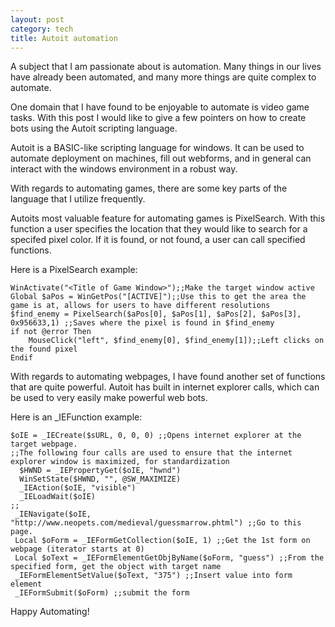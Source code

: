 ```yaml
---
layout: post
category: tech
title: Autoit automation
---
```



A subject that I am passionate about is automation. Many things in our lives have already been automated, 
and many more things are quite complex to automate.

One domain that I have found to be enjoyable to automate is video game tasks. 
With this post I would like to give a few pointers on how to create bots using the Autoit scripting language.

Autoit is a BASIC-like scripting language for windows. It can be used to automate deployment on machines, fill out webforms,
and in general can interact with the windows environment in a robust way.

With regards to automating games, there are some key parts of the language that I utilize frequently.

Autoits most valuable feature for automating games is PixelSearch. 
With this function a user specifies the location that they would like to search for a specifed pixel color.
If it is found, or not found, a user can call specified functions. 

Here is a PixelSearch example:

    WinActivate("<Title of Game Window>");;Make the target window active
    Global $aPos = WinGetPos("[ACTIVE]");;Use this to get the area the game is at, allows for users to have different resolutions
    $find_enemy = PixelSearch($aPos[0], $aPos[1], $aPos[2], $aPos[3], 0x956633,1) ;;Saves where the pixel is found in $find_enemy
    if not @error Then
        MouseClick("left", $find_enemy[0], $find_enemy[1]);;Left clicks on the found pixel
    Endif
    
With regards to automating webpages, I have found another set of functions that are quite powerful. 
Autoit has built in internet explorer calls, which can be used to very easily make powerful web bots.

Here is an _IEFunction example:

    $oIE = _IECreate($sURL, 0, 0, 0) ;;Opens internet explorer at the target webpage.
    ;;The following four calls are used to ensure that the internet explorer window is maximized, for standardization
      $HWND = _IEPropertyGet($oIE, "hwnd")
	  WinSetState($HWND, "", @SW_MAXIMIZE)
	  _IEAction($oIE, "visible")
	  _IELoadWait($oIE)
    ;;
	 _IENavigate($oIE, "http://www.neopets.com/medieval/guessmarrow.phtml") ;;Go to this page. 
	 Local $oForm = _IEFormGetCollection($oIE, 1) ;;Get the 1st form on webpage (iterator starts at 0)
	 Local $oText = _IEFormElementGetObjByName($oForm, "guess") ;;From the specified form, get the object with target name
     _IEFormElementSetValue($oText, "375") ;;Insert value into form element
     _IEFormSubmit($oForm) ;;submit the form
     
     
Happy Automating!

